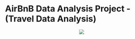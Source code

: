 # AirBnB Data Analysis Project - (Travel Data Analysis)


<p align="center">
  <img src="Airbnb-IPO-27-08-20-HERO-v2.jpeg">
</p>
